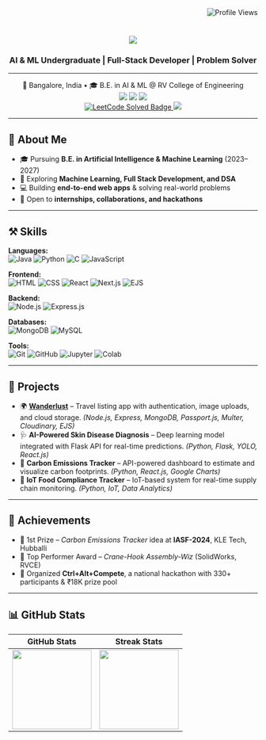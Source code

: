 <div align="right">
    <img src="https://komarev.com/ghpvc/?username=rajvineet968&style=flat&color=blue" alt="Profile Views">
</div>

<h1 align="center">
    <img src="https://readme-typing-svg.herokuapp.com/?font=Righteous&size=35&center=true&vCenter=true&width=600&height=70&duration=4000&lines=Hi+There!+👋;+I'm+Vineet+Raj!;" />
</h1>

<h3 align="center">AI & ML Undergraduate | Full-Stack Developer | Problem Solver</h3>

---

<div align="center"> 
📍 Bangalore, India • 🎓 B.E. in AI & ML @ RV College of Engineering  
</div>

<div align="center">
<a href="https://linkedin.com/in/vineet-raj-589b11298"><img src="https://img.shields.io/badge/LinkedIn-Vineet%20Raj-blue?logo=linkedin&logoColor=white"></a>
<a href="https://github.com/rajvineet968"><img src="https://img.shields.io/badge/GitHub-rajvineet968-black?logo=github&logoColor=white"></a>
<a href="mailto:rajvineet968@gmail.com"><img src="https://img.shields.io/badge/Email-rajvineet968%40gmail.com-red?logo=gmail&logoColor=white"></a>
 <div>
    <a href="https://leetcode.com/u/rajvineet968" target="_blank">
    <img src="https://img.shields.io/badge/dynamic/json?style=flat&labelColor=black&color=%23ffa116&label=Solved&query=solved&url=https%3A%2F%2Fleetcode-badge.vercel.app%2Fapi%2Fusers%2Frajvineet968&logo=leetcode&logoColor=yellow" alt="LeetCode Solved Badge" />
<a href="https://leetcode.com/u/rajvineet968"><img src="https://img.shields.io/badge/LeetCode-rajvineet968-orange?logo=leetcode&logoColor=yellow"></a>
</a>
 </div>
</div>

---

## 🚀 About Me
- 🎓 Pursuing **B.E. in Artificial Intelligence & Machine Learning** (2023–2027)  
- 🌱 Exploring **Machine Learning, Full Stack Development, and DSA**  
- 💻 Building **end-to-end web apps** & solving real-world problems  
- 🤝 Open to **internships, collaborations, and hackathons**  

---

## ⚒️ Skills

**Languages:**  
![Java](https://img.shields.io/badge/Java-orange?logo=java) 
![Python](https://img.shields.io/badge/Python-blue?logo=python) 
![C](https://img.shields.io/badge/C-lightgrey?logo=c) 
![JavaScript](https://img.shields.io/badge/JavaScript-yellow?logo=javascript)

**Frontend:**  
![HTML](https://img.shields.io/badge/HTML5-orange?logo=html5) 
![CSS](https://img.shields.io/badge/CSS3-blue?logo=css3) 
![React](https://img.shields.io/badge/React-61DAFB?logo=react) 
![Next.js](https://img.shields.io/badge/Next.js-black?logo=next.js) 
![EJS](https://img.shields.io/badge/EJS-red)

**Backend:**  
![Node.js](https://img.shields.io/badge/Node.js-339933?logo=node.js) 
![Express.js](https://img.shields.io/badge/Express.js-black?logo=express)

**Databases:**  
![MongoDB](https://img.shields.io/badge/MongoDB-47A248?logo=mongodb) 
![MySQL](https://img.shields.io/badge/MySQL-005C84?logo=mysql)

**Tools:**  
![Git](https://img.shields.io/badge/Git-F05032?logo=git) 
![GitHub](https://img.shields.io/badge/GitHub-black?logo=github) 
![Jupyter](https://img.shields.io/badge/Jupyter-F37626?logo=jupyter) 
![Colab](https://img.shields.io/badge/Google%20Colab-F9AB00?logo=googlecolab)

---

## 📂 Projects
- 🌍 **[Wanderlust](https://wanderlust-iir5.onrender.com)** – Travel listing app with authentication, image uploads, and cloud storage. *(Node.js, Express, MongoDB, Passport.js, Multer, Cloudinary, EJS)*  
- 🩺 **AI-Powered Skin Disease Diagnosis** – Deep learning model integrated with Flask API for real-time predictions. *(Python, Flask, YOLO, React.js)*  
- 🌱 **Carbon Emissions Tracker** – API-powered dashboard to estimate and visualize carbon footprints. *(Python, React.js, Google Charts)*  
- 🍴 **IoT Food Compliance Tracker** – IoT-based system for real-time supply chain monitoring. *(Python, IoT, Data Analytics)*  

---

## 🥇 Achievements
- 🥇 1st Prize – *Carbon Emissions Tracker* idea at **IASF-2024**, KLE Tech, Hubballi  
- 🏅 Top Performer Award – *Crane-Hook Assembly-Wiz* (SolidWorks, RVCE)  
- 🎤 Organized **Ctrl+Alt+Compete**, a national hackathon with 330+ participants & ₹18K prize pool  

---

## 📊 GitHub Stats  

| GitHub Stats | Streak Stats |
|--------------|--------------|
| <img src="https://github-readme-stats.vercel.app/api?username=rajvineet968&show_icons=true&theme=dark" height="160px"/> | <img src="https://github-readme-stats.vercel.app/api?username=rajvineet968&show_icons=true&theme=dark&count_private=true&include_all_commits=true" height="160px"/> |




